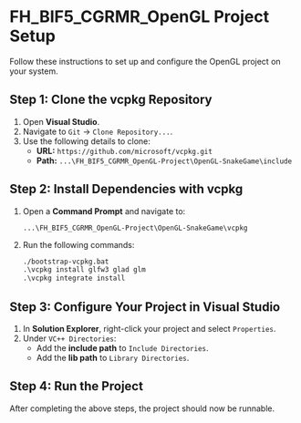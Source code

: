 # FH_BIF5_CGRMR_OpenGL Project Setup

Follow these instructions to set up and configure the OpenGL project on your system.

## Step 1: Clone the vcpkg Repository

1. Open **Visual Studio**.
2. Navigate to `Git` -> `Clone Repository...`.
3. Use the following details to clone:
   - **URL:** `https://github.com/microsoft/vcpkg.git`
   - **Path:** `...\FH_BIF5_CGRMR_OpenGL-Project\OpenGL-SnakeGame\include`

## Step 2: Install Dependencies with vcpkg

1. Open a **Command Prompt** and navigate to:
   ```
   ...\FH_BIF5_CGRMR_OpenGL-Project\OpenGL-SnakeGame\vcpkg
   ```
2. Run the following commands:
   ```cmd
   ./bootstrap-vcpkg.bat
   .\vcpkg install glfw3 glad glm
   .\vcpkg integrate install
   ```

## Step 3: Configure Your Project in Visual Studio

1. In **Solution Explorer**, right-click your project and select `Properties`.
2. Under `VC++ Directories`:
   - Add the **include path** to `Include Directories`.
   - Add the **lib path** to `Library Directories`.

## Step 4: Run the Project

After completing the above steps, the project should now be runnable.
